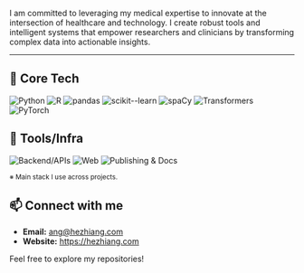I am committed to leveraging my medical expertise to innovate at the intersection of healthcare and technology. I create robust tools and intelligent systems that empower researchers and clinicians by transforming complex data into actionable insights.



---
## 🔧 Core Tech
![Python](https://img.shields.io/badge/Python-lang-blue)
![R](https://img.shields.io/badge/R-tidyverse%2Fggplot2-informational)
![pandas](https://img.shields.io/badge/pandas-DataFrame-black)
![scikit--learn](https://img.shields.io/badge/scikit--learn-%20-orange)
![spaCy](https://img.shields.io/badge/spaCy-%20-teal)
![Transformers](https://img.shields.io/badge/Transformers-%20-yellow)
![PyTorch](https://img.shields.io/badge/PyTorch-%20-red)

## 🧱 Tools/Infra 
![Backend/APIs](https://img.shields.io/badge/Backend%2FAPIs-FastAPI%20%7C%20SQL%20%7C%20Docker-teal)
![Web](https://img.shields.io/badge/Web-HTML%2FCSS%2FJS-informational)
![Publishing & Docs](https://img.shields.io/badge/Docs-LaTeX%20%7C%20Sphinx%20%7C%20Read%20the%20Docs-important)

<sub>※ Main stack I use across projects.</sub>




## 📫 Connect with me
- **Email:** [ang@hezhiang.com](mailto:ang@hezhiang.com)
- **Website:** https://hezhiang.com

Feel free to explore my repositories!
